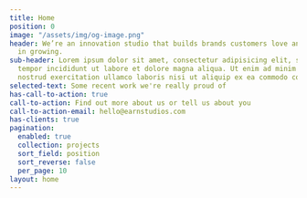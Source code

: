 ```yaml
---
title: Home
position: 0
image: "/assets/img/og-image.png"
header: We’re an innovation studio that builds brands customers love and participate
  in growing.
sub-header: Lorem ipsum dolor sit amet, consectetur adipisicing elit, sed do eiusmod
  tempor incididunt ut labore et dolore magna aliqua. Ut enim ad minim veniam, quis
  nostrud exercitation ullamco laboris nisi ut aliquip ex ea commodo consequa
selected-text: Some recent work we're really proud of
has-call-to-action: true
call-to-action: Find out more about us or tell us about you
call-to-action-email: hello@earnstudios.com
has-clients: true
pagination:
  enabled: true
  collection: projects
  sort_field: position
  sort_reverse: false
  per_page: 10
layout: home
---
```


